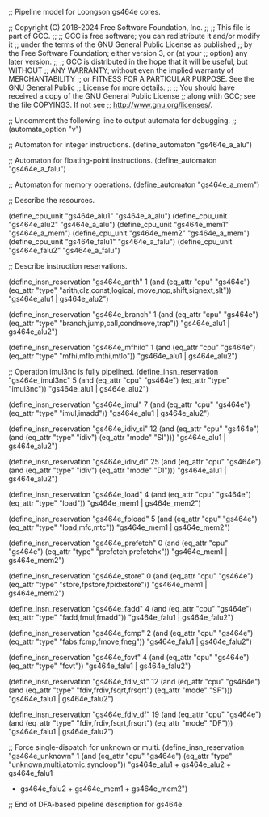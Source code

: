 ;; Pipeline model for Loongson gs464e cores.

;; Copyright (C) 2018-2024 Free Software Foundation, Inc.
;;
;; This file is part of GCC.
;;
;; GCC is free software; you can redistribute it and/or modify it
;; under the terms of the GNU General Public License as published
;; by the Free Software Foundation; either version 3, or (at your
;; option) any later version.
;;
;; GCC is distributed in the hope that it will be useful, but WITHOUT
;; ANY WARRANTY; without even the implied warranty of MERCHANTABILITY
;; or FITNESS FOR A PARTICULAR PURPOSE.  See the GNU General Public
;; License for more details.
;;
;; You should have received a copy of the GNU General Public License
;; along with GCC; see the file COPYING3.  If not see
;; <http://www.gnu.org/licenses/>.

;; Uncomment the following line to output automata for debugging.
;; (automata_option "v")

;; Automaton for integer instructions.
(define_automaton "gs464e_a_alu")

;; Automaton for floating-point instructions.
(define_automaton "gs464e_a_falu")

;; Automaton for memory operations.
(define_automaton "gs464e_a_mem")

;; Describe the resources.

(define_cpu_unit "gs464e_alu1" "gs464e_a_alu")
(define_cpu_unit "gs464e_alu2" "gs464e_a_alu")
(define_cpu_unit "gs464e_mem1" "gs464e_a_mem")
(define_cpu_unit "gs464e_mem2" "gs464e_a_mem")
(define_cpu_unit "gs464e_falu1" "gs464e_a_falu")
(define_cpu_unit "gs464e_falu2" "gs464e_a_falu")

;; Describe instruction reservations.

(define_insn_reservation "gs464e_arith" 1
  (and (eq_attr "cpu" "gs464e")
       (eq_attr "type" "arith,clz,const,logical,
			move,nop,shift,signext,slt"))
  "gs464e_alu1 | gs464e_alu2")

(define_insn_reservation "gs464e_branch" 1
  (and (eq_attr "cpu" "gs464e")
       (eq_attr "type" "branch,jump,call,condmove,trap"))
  "gs464e_alu1 | gs464e_alu2")

(define_insn_reservation "gs464e_mfhilo" 1
  (and (eq_attr "cpu" "gs464e")
       (eq_attr "type" "mfhi,mflo,mthi,mtlo"))
  "gs464e_alu1 | gs464e_alu2")

;; Operation imul3nc is fully pipelined.
(define_insn_reservation "gs464e_imul3nc" 5
  (and (eq_attr "cpu" "gs464e")
       (eq_attr "type" "imul3nc"))
  "gs464e_alu1 | gs464e_alu2")

(define_insn_reservation "gs464e_imul" 7
  (and (eq_attr "cpu" "gs464e")
       (eq_attr "type" "imul,imadd"))
  "gs464e_alu1 | gs464e_alu2")

(define_insn_reservation "gs464e_idiv_si" 12
  (and (eq_attr "cpu" "gs464e")
       (and (eq_attr "type" "idiv")
	    (eq_attr "mode" "SI")))
  "gs464e_alu1 | gs464e_alu2")

(define_insn_reservation "gs464e_idiv_di" 25
  (and (eq_attr "cpu" "gs464e")
       (and (eq_attr "type" "idiv")
	    (eq_attr "mode" "DI")))
  "gs464e_alu1 | gs464e_alu2")

(define_insn_reservation "gs464e_load" 4
  (and (eq_attr "cpu" "gs464e")
       (eq_attr "type" "load"))
  "gs464e_mem1 | gs464e_mem2")

(define_insn_reservation "gs464e_fpload" 5
  (and (eq_attr "cpu" "gs464e")
       (eq_attr "type" "load,mfc,mtc"))
  "gs464e_mem1 | gs464e_mem2")

(define_insn_reservation "gs464e_prefetch" 0
  (and (eq_attr "cpu" "gs464e")
       (eq_attr "type" "prefetch,prefetchx"))
  "gs464e_mem1 | gs464e_mem2")

(define_insn_reservation "gs464e_store" 0
  (and (eq_attr "cpu" "gs464e")
       (eq_attr "type" "store,fpstore,fpidxstore"))
  "gs464e_mem1 | gs464e_mem2")

(define_insn_reservation "gs464e_fadd" 4
  (and (eq_attr "cpu" "gs464e")
       (eq_attr "type" "fadd,fmul,fmadd"))
  "gs464e_falu1 | gs464e_falu2")

(define_insn_reservation "gs464e_fcmp" 2
  (and (eq_attr "cpu" "gs464e")
       (eq_attr "type" "fabs,fcmp,fmove,fneg"))
  "gs464e_falu1 | gs464e_falu2")

(define_insn_reservation "gs464e_fcvt" 4
  (and (eq_attr "cpu" "gs464e")
       (eq_attr "type" "fcvt"))
  "gs464e_falu1 | gs464e_falu2")

(define_insn_reservation "gs464e_fdiv_sf" 12
  (and (eq_attr "cpu" "gs464e")
       (and (eq_attr "type" "fdiv,frdiv,fsqrt,frsqrt")
	    (eq_attr "mode" "SF")))
  "gs464e_falu1 | gs464e_falu2")

(define_insn_reservation "gs464e_fdiv_df" 19
  (and (eq_attr "cpu" "gs464e")
       (and (eq_attr "type" "fdiv,frdiv,fsqrt,frsqrt")
	    (eq_attr "mode" "DF")))
  "gs464e_falu1 | gs464e_falu2")

;; Force single-dispatch for unknown or multi.
(define_insn_reservation "gs464e_unknown" 1
  (and (eq_attr "cpu" "gs464e")
       (eq_attr "type" "unknown,multi,atomic,syncloop"))
  "gs464e_alu1 + gs464e_alu2 + gs464e_falu1
   + gs464e_falu2 + gs464e_mem1 + gs464e_mem2")

;; End of DFA-based pipeline description for gs464e
